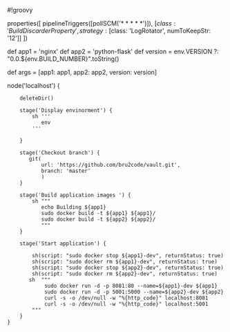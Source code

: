 #!groovy 

properties([
    pipelineTriggers([pollSCM('* * * * *')]),
    [$class: 'BuildDiscarderProperty', strategy: [$class: 'LogRotator', numToKeepStr: '12']]
])

def app1 = 'nginx'
def app2 = 'python-flask'
def version = env.VERSION ?: "0.0.${env.BUILD_NUMBER}".toString()

def args = [app1: app1, app2: app2, version: version]

node('localhost') {
    
        deleteDir()

        stage('Display envinorment') {
            sh '''
               env
            '''

        }

        stage('Checkout branch') {
           git(
               url: 'https://github.com/bru2code/vault.git',
               branch: 'master'
               )
        }

        stage('Build application images ') {
            sh """ 
               echo Building ${app1} 
               sudo docker build -t ${app1} ${app1}/ 
               sudo docker build -t ${app2} ${app2}/
               """
        }
        
        stage('Start application') {
            
            sh(script: "sudo docker stop ${app1}-dev", returnStatus: true)
            sh(script: "sudo docker rm ${app1}-dev", returnStatus: true)
            sh(script: "sudo docker stop ${app2}-dev", returnStatus: true)
            sh(script: "sudo docker rm ${app2}-dev", returnStatus: true)           
           sh  """
                sudo docker run -d -p 8081:80 --name=${app1}-dev ${app1}
                sudo docker run -d -p 5001:5000 --name=${app2}-dev ${app2}
                curl -s -o /dev/null -w "%{http_code}" localhost:8081
                curl -s -o /dev/null -w "%{http_code}" localhost:5001
            """ 
        }
    }

